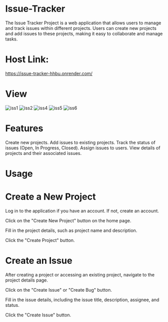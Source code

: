 # Issue-Tracker

The Issue Tracker Project is a web application that allows users to manage and track issues within different projects. Users can create new projects and add issues to these projects, making it easy to collaborate and manage tasks.

# Host Link:
https://issue-tracker-hhbu.onrender.com/


# View
![iss1](https://github.com/tejasbagade264/Issue-Tracker/assets/139443949/b096016e-9cdd-4048-baec-54dc8626bbea)
![iss2](https://github.com/tejasbagade264/Issue-Tracker/assets/139443949/47e906aa-10f1-492d-9402-496f0e033f9e)
![iss4](https://github.com/tejasbagade264/Issue-Tracker/assets/139443949/fa9b1301-e9d9-42a0-ab3b-1c6937785840)
![iss5](https://github.com/tejasbagade264/Issue-Tracker/assets/139443949/8b86b72b-b13a-454a-b1f6-126dd7740808)
![iss6](https://github.com/tejasbagade264/Issue-Tracker/assets/139443949/8c0a14d7-d48d-4f6c-81e0-82c2729416a0)



# Features
Create new projects.
Add issues to existing projects.
Track the status of issues (Open, In Progress, Closed).
Assign issues to users.
View details of projects and their associated issues.

# Usage
# Create a New Project
Log in to the application if you have an account. If not, create an account.

Click on the "Create New Project" button on the home page.

Fill in the project details, such as project name and description.

Click the "Create Project" button.

 # Create an Issue
After creating a project or accessing an existing project, navigate to the project details page.

Click on the "Create Issue" or "Create Bug" button.

Fill in the issue details, including the issue title, description, assignee, and status.

Click the "Create Issue" button.
